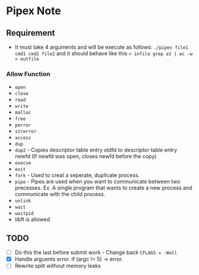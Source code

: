 # Pipex Note

## Requirement

- It must take 4 arguments and will be execute as follows:
`./pipex file1 cmd1 cmd2 file2` and it should behave like this `< infile grep a1 | wc -w > outfile`

### Allow Function

- `open`
- `close`
- `read`
- `write`
- `malloc`
- `free`
- `perror`
- `strerror`
- `access`
- `dup`
- `dup2` - Copies descriptor table entry oldfd to descriptor table entry newfd (If newfd was open, closes newfd before the copy)
- `execve`
- `exit`
- `fork` - Used to creat a seperate, duplicate process.
- `pipe` - Pipes are used when you want to communicate between two precesses. Ex. A single program that wants to create a new process and communicate with the child process.
- `unlink`
- `wait`
- `waitpid`
- libft is allowed

## TODO

- [ ] Do this the last before submit work - Change back `CFLAGS = -Wall`
- [x] Handle arguents error. if (argc != 5) -> error.
- [ ] Rewrite split without memory leaks
